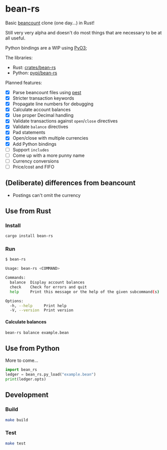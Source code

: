 # bean-rs

Basic [beancount](https://github.com/beancount/beancount) clone (one day...) in Rust!

Still very very alpha and doesn't do most things that are necessary to be at all useful.

Python bindings are a WIP using [PyO3](https://pyo3.rs);

The libraries:
- Rust: [crates/bean-rs](https://crates.io/crates/bean-rs)
- Python: [pypi/bean-rs](https://pypi.org/project/bean-rs/)

Planned features:
- [x] Parse beancount files using [pest](https://pest.rs/)
- [x] Stricter transaction keywords
- [x] Propagate line numbers for debugging
- [x] Calculate account balances
- [x] Use proper Decimal handling
- [x] Validate transactions against `open`/`close` directives
- [x] Validate `balance` directives
- [x] Pad statements
- [x] Open/close with multiple currencies
- [x] Add Python bindings
- [ ] Support `includes`
- [ ] Come up with a more punny name
- [ ] Currency conversions
- [ ] Price/cost and FIFO

## (Deliberate) differences from beancount
- Postings can't omit the currency

## Use from Rust
### Install
```bash
cargo install bean-rs
```

### Run
```bash
$ bean-rs

Usage: bean-rs <COMMAND>

Commands:
  balance  Display account balances
  check    Check for errors and quit
  help     Print this message or the help of the given subcommand(s)

Options:
  -h, --help     Print help
  -V, --version  Print version
```

#### Calculate balances
```bash
bean-rs balance example.bean
```

## Use from Python
More to come...
```python
import bean_rs
ledger = bean_rs.py_load("example.bean")
print(ledger.opts)
```

## Development
### Build
```bash
make build
```

### Test
```bash
make test
```
